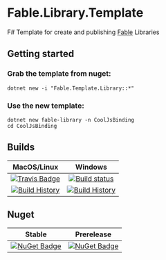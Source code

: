 # Fable.Library.Template
F# Template for create and publishing [Fable](https://github.com/fable-compiler/Fable) Libraries


## Getting started

### Grab the template from nuget:

```
dotnet new -i "Fable.Template.Library::*"
```

### Use the new template:

```
dotnet new fable-library -n CoolJsBinding
cd CoolJsBinding
```


## Builds

MacOS/Linux | Windows
:---: | :---:
[![Travis Badge](https://travis-ci.org/TheAngryByrd/Fable.Template.Library.svg?branch=master)](https://travis-ci.org/TheAngryByrd/Fable.Template.Library) | [![Build status](https://ci.appveyor.com/api/projects/status/github/TheAngryByrd/fable-template-library?svg=true)](https://ci.appveyor.com/project/TheAngryByrd/fable-template-library)
[![Build History](https://buildstats.info/travisci/chart/TheAngryByrd/Fable.Template.Library)](https://travis-ci.org/TheAngryByrd/Fable.Template.Library/builds) | [![Build History](https://buildstats.info/appveyor/chart/TheAngryByrd/fable-template-library)](https://ci.appveyor.com/project/TheAngryByrd/fable-template-library)

## Nuget


Stable | Prerelease
:---: | :---:
[![NuGet Badge](https://buildstats.info/nuget/Fable.Template.Library)](https://www.nuget.org/packages/Fable.Template.Library/) | [![NuGet Badge](https://buildstats.info/nuget/Fable.Template.Library?includePreReleases=true)](https://www.nuget.org/packages/Fable.Template.Library/)
